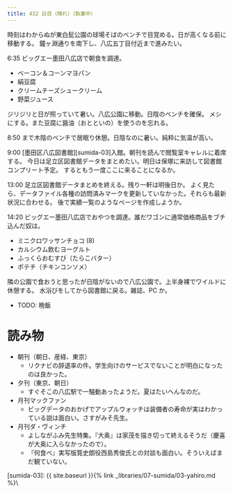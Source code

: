 ```yaml
---
title: 432 日目（晴れ）（執筆中）
---
```


時刻はわからぬが東白髭公園の球場そばのベンチで目覚める。日が高くなる前に移動する。
鐘ヶ淵通りを南下し、八広五丁目付近まで進みたい。

6:35 ビッグエー墨田八広店で朝食を調達。
* ベーコン＆コーンマヨパン
* 絹豆腐
* クリームチーズシュークリーム
* 野菜ジュース

ジリジリと日が照っていて暑い。八広公園に移動。日陰のベンチを確保。
メシにする。また豆腐に醤油（おとといの）を使うのを忘れる。

8:50 まで木陰のベンチで居眠り休憩。日陰なのに暑い。純粋に気温が高い。

9:00 [墨田区八広図書館][sumida-03]入館。朝刊を読んで閲覧室キャレルに着席する。
今日は足立区図書館データをまとめたい。明日は保塚に来訪して図書館コンプリート予定。
するともう一度ここに来ることになるか。

13:00 足立区図書館データまとめを終える。残り一軒は明後日か。
よく見たら、データファイル各種の訪問済みマークを更新していなかった。それらも最新状況に合わせる。
後で実績一覧のようなページを作成しようか。

14:20 ビッグエー墨田八広店でおやつを調達。誰だワゴンに通常価格商品をブチ込んだ奴は。
* ミニクロワッサンチョコ (8)
* カルシウム飲むヨーグルト
* ふっくらおむすび（たらこバター）
* ポテチ（チキンコンソメ）

隣の公園で食おうと思ったが日陰がないので八広公園で。上半身裸でワイルドに休憩する。
水浴びをしてから図書館に戻る。雑誌、PC か。

* TODO: 晩飯

# 読み物

* 朝刊（朝日、産経、東京）
  * リクナビの辞退率の件。学生向けのサービスでないことが明白になったのは良かった。
* 夕刊（東京、朝日）
  * すぐそこの八広駅で一騒動あったようだ。夏はたいへんなのだ。
* 月刊マックファン
  * ビッグデータのおかげでアップルウォッチは装備者の寿命が実はわかっている説は面白い。さすがみそ先生。
* 月刊ダ・ヴィンチ
  * よしながふみ先生特集。『大奥』は家茂を描き切って終えるそうだ（慶喜が大奥に入らなかったので）。
  * 『何食べ』実写版筧史朗役西島秀俊氏との対談も面白い。そういえばまだ観ていない。

[sumida-03]: {{ site.baseurl }}{% link _libraries/07-sumida/03-yahiro.md %}\
